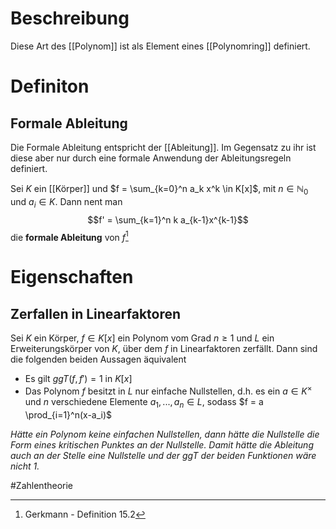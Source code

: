 # Beschreibung
Diese Art des [[Polynom]] ist als Element eines [[Polynomring]] definiert.

# Definiton
## Formale Ableitung
Die Formale Ableitung entspricht der [[Ableitung]]. Im Gegensatz zu ihr ist diese aber nur durch eine formale Anwendung der Ableitungsregeln definiert.

Sei $K$ ein [[Körper]] und $f = \sum_{k=0}^n a_k x^k \in K[x]$, mit $n \in \mathbb{N}_0$ und $a_i \in K$.
Dann nent man 
$$f' = \sum_{k=1}^n k a_{k-1}x^{k-1}$$
die **formale Ableitung** von $f$[^1]

# Eigenschaften
## Zerfallen in Linearfaktoren
Sei $K$ ein Körper, $f \in K[x]$ ein Polynom vom Grad $n \geq 1$ und $L$ ein Erweiterungskörper von $K$, über dem $f$ in Linearfaktoren zerfällt. Dann sind die folgenden beiden Aussagen äquivalent
- Es gilt $ggT(f, f') = 1$ in $K[x]$
- Das Polynom $f$ besitzt in $L$ nur einfache Nullstellen, d.h. es ein $a \in K^\times$ und $n$ verschiedene Elemente $a_1, ..., a_n \in L$, sodass $f = a \prod_{i=1}^n(x-a_i)$

*Hätte ein Polynom keine einfachen Nullstellen, dann hätte die Nullstelle die Form eines kritischen Punktes an der Nullstelle. Damit hätte die Ableitung auch an der Stelle eine Nullstelle und der ggT der beiden Funktionen wäre nicht 1.*

#Zahlentheorie 

[^1]: Gerkmann - Definition 15.2